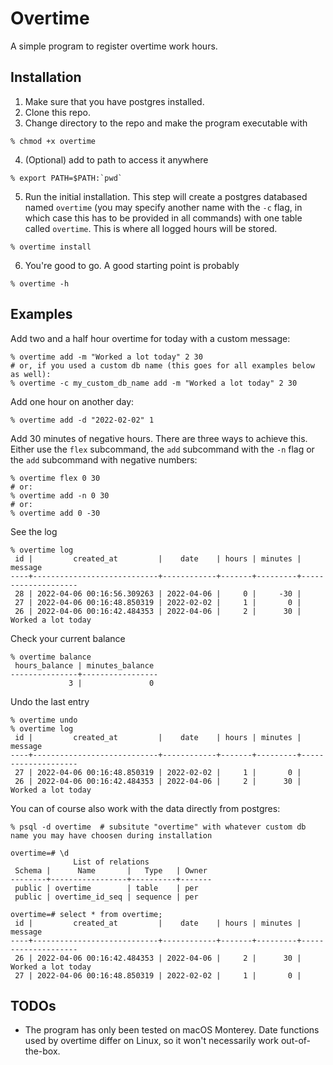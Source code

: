 # Overtime

A simple program to register overtime work hours.

## Installation

1. Make sure that you have postgres installed.
2. Clone this repo.
3. Change directory to the repo and make the program executable with

```
% chmod +x overtime
```

4. (Optional) add to path to access it anywhere

```
% export PATH=$PATH:`pwd`
```

5. Run the initial installation. This step will create a postgres databased named `overtime` (you may specify another name with the `-c` flag, in which case this has to be provided in all commands) with one table called `overtime`. This is where all logged hours will be stored.

```
% overtime install
```

6. You're good to go. A good starting point is probably

```
% overtime -h
```

## Examples

Add two and a half hour overtime for today with a custom message:

```
% overtime add -m "Worked a lot today" 2 30
# or, if you used a custom db name (this goes for all examples below as well):
% overtime -c my_custom_db_name add -m "Worked a lot today" 2 30
```

Add one hour on another day:

```
% overtime add -d "2022-02-02" 1
```

Add 30 minutes of negative hours. There are three ways to achieve this. Either use the `flex` subcommand, the `add` subcommand with the `-n` flag or the `add` subcommand with negative numbers:

```
% overtime flex 0 30
# or:
% overtime add -n 0 30
# or:
% overtime add 0 -30
```

See the log

```
% overtime log
 id |         created_at         |    date    | hours | minutes |      message
----+----------------------------+------------+-------+---------+--------------------
 28 | 2022-04-06 00:16:56.309263 | 2022-04-06 |     0 |     -30 |
 27 | 2022-04-06 00:16:48.850319 | 2022-02-02 |     1 |       0 |
 26 | 2022-04-06 00:16:42.484353 | 2022-04-06 |     2 |      30 | Worked a lot today
```

Check your current balance

```
% overtime balance
 hours_balance | minutes_balance
---------------+-----------------
             3 |               0
```

Undo the last entry

```
% overtime undo
% overtime log
 id |         created_at         |    date    | hours | minutes |      message
----+----------------------------+------------+-------+---------+--------------------
 27 | 2022-04-06 00:16:48.850319 | 2022-02-02 |     1 |       0 |
 26 | 2022-04-06 00:16:42.484353 | 2022-04-06 |     2 |      30 | Worked a lot today
```

You can of course also work with the data directly from postgres:

```
% psql -d overtime  # subsitute "overtime" with whatever custom db name you may have choosen during installation

overtime=# \d
              List of relations
 Schema |      Name       |   Type   | Owner
--------+-----------------+----------+-------
 public | overtime        | table    | per
 public | overtime_id_seq | sequence | per

overtime=# select * from overtime;
 id |         created_at         |    date    | hours | minutes |      message
----+----------------------------+------------+-------+---------+--------------------
 26 | 2022-04-06 00:16:42.484353 | 2022-04-06 |     2 |      30 | Worked a lot today
 27 | 2022-04-06 00:16:48.850319 | 2022-02-02 |     1 |       0 |
```

## TODOs

- The program has only been tested on macOS Monterey. Date functions used by overtime differ on Linux, so it won't necessarily work out-of-the-box.
